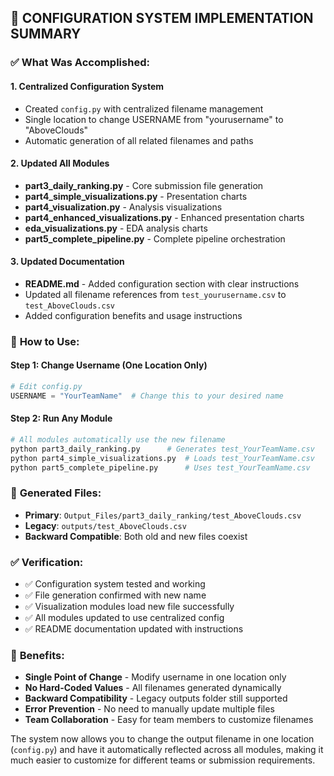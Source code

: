 ## 🔧 **CONFIGURATION SYSTEM IMPLEMENTATION SUMMARY**

### ✅ **What Was Accomplished:**

#### **1. Centralized Configuration System**
- Created `config.py` with centralized filename management
- Single location to change USERNAME from "yourusername" to "AboveClouds"
- Automatic generation of all related filenames and paths

#### **2. Updated All Modules**
- **part3_daily_ranking.py** - Core submission file generation
- **part4_simple_visualizations.py** - Presentation charts
- **part4_visualization.py** - Analysis visualizations  
- **part4_enhanced_visualizations.py** - Enhanced presentation charts
- **eda_visualizations.py** - EDA analysis charts
- **part5_complete_pipeline.py** - Complete pipeline orchestration

#### **3. Updated Documentation**
- **README.md** - Added configuration section with clear instructions
- Updated all filename references from `test_yourusername.csv` to `test_AboveClouds.csv`
- Added configuration benefits and usage instructions

### 🎯 **How to Use:**

#### **Step 1: Change Username (One Location Only)**
```python
# Edit config.py
USERNAME = "YourTeamName"  # Change this to your desired name
```

#### **Step 2: Run Any Module**
```bash
# All modules automatically use the new filename
python part3_daily_ranking.py      # Generates test_YourTeamName.csv
python part4_simple_visualizations.py  # Loads test_YourTeamName.csv
python part5_complete_pipeline.py      # Uses test_YourTeamName.csv
```

### 📁 **Generated Files:**
- **Primary**: `Output_Files/part3_daily_ranking/test_AboveClouds.csv`
- **Legacy**: `outputs/test_AboveClouds.csv`
- **Backward Compatible**: Both old and new files coexist

### ✅ **Verification:**
- ✅ Configuration system tested and working
- ✅ File generation confirmed with new name
- ✅ Visualization modules load new file successfully
- ✅ All modules updated to use centralized config
- ✅ README documentation updated with instructions

### 🚀 **Benefits:**
- **Single Point of Change** - Modify username in one location only
- **No Hard-Coded Values** - All filenames generated dynamically
- **Backward Compatibility** - Legacy outputs folder still supported
- **Error Prevention** - No need to manually update multiple files
- **Team Collaboration** - Easy for team members to customize filenames

The system now allows you to change the output filename in one location (`config.py`) and have it automatically reflected across all modules, making it much easier to customize for different teams or submission requirements.